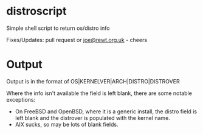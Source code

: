 distroscript
============

Simple shell script to return os/distro info

Fixes/Updates: pull request or joe@rewt.org.uk - cheers

Output
======

Output is in the format of OS|KERNELVER|ARCH|DISTRO|DISTROVER

Where the info isn't available the field is left blank, there are some notable exceptions:

 * On FreeBSD and OpenBSD, where it is a generic install, the distro field is left blank and the distrover is populated with the kernel name.
 * AIX sucks, so may be lots of blank fields.
